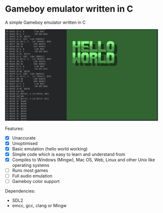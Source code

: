# Gameboy emulator written in C

A simple Gameboy emulator written in C

![Hello world screenshot](screenshots/helloworld.png)

Features:
 - [x] Unaccurate
 - [x] Unoptimised
 - [x] Basic emulation (hello world working)
 - [x] Simple code which is easy to learn and understand from
 - [x] Compiles to Windows (Mingw), Mac OS, Web, Linux and other Unix like operating systems
 - [ ] Runs most games
 - [ ] Full audio emulation
 - [ ] Gameboy color support

Dependencies:
 - SDL2
 - emcc, gcc, clang or Mingw
